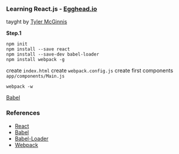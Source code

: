 ### Learning React.js - [Egghead.io](https://egghead.io)
tayght by [Tyler McGinnis](https://egghead.io/instructors/tyler-mcginnis)

**Step.1**
```
npm init
npm install --save react
npm install --save-dev babel-loader
npm install webpack -g
```
create `index.html`
create `webpack.config.js`
create first components `app/components/Main.js`

```
webpack -w
```

[Babel](https://babeljs.io/)


### References

- [React](http://facebook.github.io/react/index.html)
- [Babel](https://babeljs.io/)
- [Babel-Loader](https://github.com/babel/babel-loader)
- [Webpack](http://webpack.github.io/)